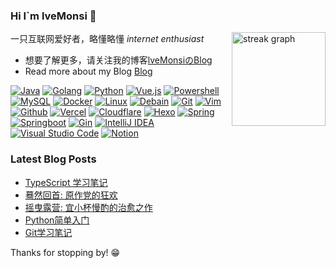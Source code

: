 ### Hi I`m lveMonsi 👋

<img src="https://streak-stats.demolab.com?user=lveMonsi&locale=en&mode=daily&theme=dracula&hide_border=false&border_radius=5" height="150" alt="streak graph" align="right"  />

一只互联网爱好者，略懂略懂 *internet enthusiast*

- 想要了解更多，请关注我的博客[lveMonsiのBlog](https://blog.lvems.top)
- Read more about my Blog [Blog](https://blog.lvems.top)

[![Java](https://img.shields.io/badge/Java-007396?style=flat-square&logo=openjdk&logoColor=ffffff)](https://www.java.com/)
[![Golang](https://img.shields.io/badge/Golang-00A7D0?style=flat-square&logo=go&logoColor=ffffff)](https://go.dev/)
[![Python](https://img.shields.io/badge/Python-224A6B?style=flat-square&logo=Python&logoColor=ffffff)](https://www.python.org/)
[![Vue.js](https://img.shields.io/badge/Vue.js-42B883?style=flat-square&logo=vuedotjs&logoColor=ffffff)](https://vuejs.org/)
[![Powershell](https://img.shields.io/badge/Powershell-4D88ED?style=flat-square&logo=gnometerminal&logoColor=white)](https://github.com/PowerShell/PowerShell)
[![MySQL](https://img.shields.io/badge/-MySQL-547B9D?style=flat-square&logo=mysql&logoColor=white)](https://www.mysql.com/)
[![Docker](https://img.shields.io/badge/Docker-2496ED?style=flat-square&logo=docker&logoColor=ffffff)](https://www.docker.com/)
[![Linux](https://img.shields.io/badge/-Linux-333333?style=flat-square&logo=linux&logoColor=white)](https://www.linuxfoundation.org/)
[![Debain](https://img.shields.io/badge/Debain-A80030?style=flat-square&logo=debian&logoColor=ffffff)](https://www.debian.org/)
[![Git](https://img.shields.io/badge/-Git-f05032?style=flat-square&logo=git&logoColor=white)](https://git-scm.com/)
[![Vim](https://img.shields.io/badge/Vim-007F00?style=flat-square&logo=vim&logoColor=ffffff)](https://www.vim.org/)
[![Github](https://img.shields.io/badge/Github-010409?style=flat-square&logo=github&logoColor=ffffff)](https://github.com/)
[![Vercel](https://img.shields.io/badge/Vercel-0A0A0A?style=flat-square&logo=vercel&logoColor=ffffff)](https://vercel.com/)
[![Cloudflare](https://img.shields.io/badge/Cloudflare-F6821F?style=flat-square&logo=cloudflare&logoColor=ffffff)](https://www.cloudflare.com/)
[![Hexo](https://img.shields.io/badge/Hexo-0E83CD?style=flat-square&logo=hexo&logoColor=ffffff)](https://hexo.io/)
[![Spring](https://img.shields.io/badge/Spring-6CB52D?style=flat-square&logo=spring&logoColor=ffffff)](https://spring.io/)
[![Springboot](https://img.shields.io/badge/Springboot-6CB52D?style=flat-square&logo=springboot&logoColor=ffffff)](https://spring.io/projects/spring-boot)
[![Gin](https://img.shields.io/badge/Gin-3176D9?style=flat-square&logo=gin&logoColor=ffffff)](https://gin-gonic.com/)
[![IntelliJ IDEA](https://img.shields.io/badge/IntelliJ&nbsp;IDEA-2B2D30?style=flat-square&logo=intellijidea&logoColor=ffffff)](https://www.jetbrains.com/idea/)
[![Visual Studio Code](https://img.shields.io/badge/VS&nbsp;Code-23AAF2?style=flat-square&logo=visualstudiocode&logoColor=ffffff)](https://code.visualstudio.com/)
[![Notion](https://img.shields.io/badge/Notion-000000?style=flat-square&logo=notion&logoColor=ffffff)](https://www.notion.so/)

### Latest Blog Posts

<!-- BLOG-POST-LIST:START -->
- [TypeScript 学习笔记](https://blog.lvems.top/article/241130)
- [蓦然回首: 原作党的狂欢](https://blog.lvems.top/article/241026)
- [摇曳露营: 宜小杯慢酌的治愈之作](https://blog.lvems.top/article/241012)
- [Python简单入门](https://blog.lvems.top/article/241010)
- [Git学习笔记](https://blog.lvems.top/article/230831)
<!-- BLOG-POST-LIST:END -->


Thanks for stopping by! 😁
